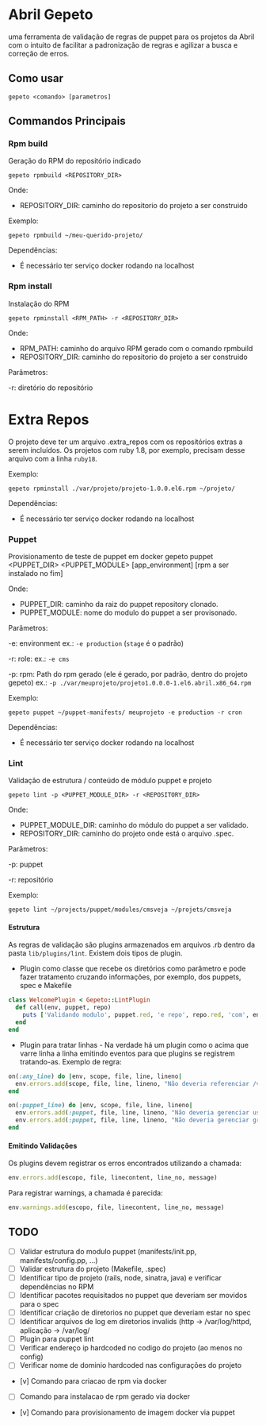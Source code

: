 # Abril Gepeto
uma ferramenta de validação de regras de puppet para os projetos da Abril com o intuito de facilitar a padronização de regras e agilizar a busca e correção de erros.


## Como usar

    gepeto <comando> [parametros]

## Commandos Principais

### Rpm build
Geração do RPM do repositório indicado

    gepeto rpmbuild <REPOSITORY_DIR>

Onde:

* REPOSITORY_DIR: caminho do repositorio do projeto a ser construido

Exemplo:

    gepeto rpmbuild ~/meu-querido-projeto/

Dependências:

* É necessário ter serviço docker rodando na localhost


### Rpm install
Instalação do RPM

    gepeto rpminstall <RPM_PATH> -r <REPOSITORY_DIR>

Onde:

* RPM_PATH: caminho do arquivo RPM gerado com o comando rpmbuild
* REPOSITORY_DIR: caminho do repositorio do projeto a ser construido

Parâmetros:

-r: diretório do repositório


Extra Repos
===========

O projeto deve ter um arquivo .extra_repos com os repositórios extras a serem incluídos. Os projetos
com ruby 1.8, por exemplo, precisam desse arquivo com a linha `ruby18`.

Exemplo:

    gepeto rpminstall ./var/projeto/projeto-1.0.0.el6.rpm ~/projeto/

Dependências:

* É necessário ter serviço docker rodando na localhost


### Puppet
Provisionamento de teste de puppet em docker
    gepeto puppet <PUPPET_DIR> <PUPPET_MODULE> [app_environment] [rpm a ser instalado no fim]

Onde:

* PUPPET_DIR: caminho da raiz do puppet repository clonado.
* PUPPET_MODULE: nome do modulo do puppet a ser provisonado.

Parâmetros:

-e: environment
    ex.: `-e production` (`stage` é o padrão)

-r: role:
    ex.: `-e cms`

-p: rpm:
    Path do rpm gerado (ele é gerado, por padrão, dentro do projeto gepeto)
    ex.: `-p ./var/meuprojeto/projeto1.0.0.0-1.el6.abril.x86_64.rpm`

Exemplo:

    gepeto puppet ~/puppet-manifests/ meuprojeto -e production -r cron

Dependências:

* É necessário ter serviço docker rodando na localhost

### Lint

Validação de estrutura / conteúdo de módulo puppet e projeto

    gepeto lint -p <PUPPET_MODULE_DIR> -r <REPOSITORY_DIR>

Onde:

* PUPPET_MODULE_DIR: caminho do módulo do puppet a ser validado.
* REPOSITORY_DIR: caminho do projeto onde está o arquivo .spec.

Parâmetros:

-p: puppet

-r: repositório


Exemplo:

    gepeto lint ~/projects/puppet/modules/cmsveja ~/projets/cmsveja


#### Estrutura

As regras de validação são plugins armazenados em arquivos .rb dentro da pasta `lib/plugins/lint`. Existem dois tipos de plugin.

* Plugin como classe que recebe os diretórios como parâmetro e pode fazer tratamento cruzando informações, por exemplo, dos puppets, spec e Makefile

```ruby
class WelcomePlugin < Gepeto::LintPlugin
  def call(env, puppet, repo)
    puts ['Validando modulo', puppet.red, 'e repo', repo.red, 'com', env.plugins.count.to_s.blue, 'plugins'].join(' ')
  end
end
```

* Plugin para tratar linhas - Na verdade há um plugin como o acima que varre linha a linha emitindo eventos para que plugins se registrem tratando-as.
Exemplo de regra:

```ruby
on(:any_line) do |env, scope, file, line, lineno|
  env.errors.add(scope, file, line, lineno, "Não deveria referenciar /var/abd - usar /opt/abril") if line.include?('/abd/')
end

on(:puppet_line) do |env, scope, file, line, lineno|
  env.errors.add(:puppet, file, line, lineno, "Não deveria gerenciar usuários - mover para spec") if line =~ /useradd|adduser/
  env.errors.add(:puppet, file, line, lineno, "Não deveria gerenciar grupos - mover para spec") if line =~ /groupadd|addgroup/
end
```

#### Emitindo Validações

Os plugins devem registrar os erros encontrados utilizando a chamada:

```ruby
env.errors.add(escopo, file, linecontent, line_no, message)
```

Para registrar warnings, a chamada é parecida:

```ruby
env.warnings.add(escopo, file, linecontent, line_no, message)
```


## TODO

* [ ] Validar estrutura do modulo puppet (manifests/init.pp, manifests/config.pp, ...)
* [ ] Validar estrutura do projeto (Makefile, .spec)
* [ ] Identificar tipo de projeto (rails, node, sinatra, java) e verificar dependências no RPM
* [ ] Identificar pacotes requisitados no puppet que deveriam ser movidos para o spec
* [ ] Identificar criação de diretorios no puppet que deveriam estar no spec
* [ ] Identificar arquivos de log em diretorios invalids (http -> /var/log/httpd, aplicação -> /var/log/<aplicacao>
* [ ] Plugin para puppet lint
* [ ] Verificar endereço ip hardcoded no codigo do projeto (ao menos no config)
* [ ] Verificar nome de dominio hardcoded nas configurações do projeto
* [v] Comando para criacao de rpm via docker
* [ ] Comando para instalacao de rpm gerado via docker
* [v] Comando para provisionamento de imagem docker via puppet
